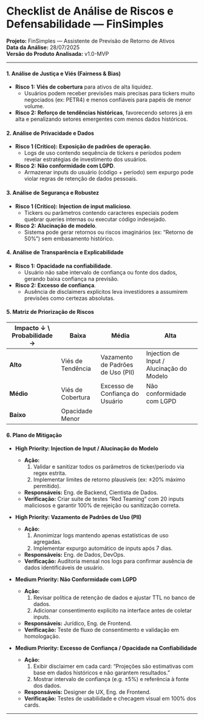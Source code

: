 # Checklist de Análise de Riscos e Defensabilidade — FinSimples  
**Projeto:** FinSimples — Assistente de Previsão de Retorno de Ativos  
**Data da Análise:** 28/07/2025  
**Versão do Produto Analisada:** v1.0-MVP  

---

#### 1. Análise de Justiça e Viés (Fairness & Bias)
- **Risco 1:** **Viés de cobertura** para ativos de alta liquidez.  
  - Usuários podem receber previsões mais precisas para tickers muito negociados (ex: PETR4) e menos confiáveis para papéis de menor volume.  
- **Risco 2:** **Reforço de tendências históricas**, favorecendo setores já em alta e penalizando setores emergentes com menos dados históricos.  

#### 2. Análise de Privacidade e Dados
- **Risco 1 (Crítico):** **Exposição de padrões de operação**.  
  - Logs de uso contendo sequência de tickers e períodos podem revelar estratégias de investimento dos usuários.  
- **Risco 2:** **Não conformidade com LGPD**.  
  - Armazenar inputs do usuário (código + período) sem expurgo pode violar regras de retenção de dados pessoais.  

#### 3. Análise de Segurança e Robustez
- **Risco 1 (Crítico):** **Injection de input malicioso**.  
  - Tickers ou parâmetros contendo caracteres especiais podem quebrar queries internas ou executar código indesejado.  
- **Risco 2:** **Alucinação de modelo**.  
  - Sistema pode gerar retornos ou riscos imaginários (ex: “Retorno de 50%”) sem embasamento histórico.  

#### 4. Análise de Transparência e Explicabilidade
- **Risco 1:** **Opacidade na confiabilidade**.  
  - Usuário não sabe intervalo de confiança ou fonte dos dados, gerando baixa confiança na previsão.  
- **Risco 2:** **Excesso de confiança**.  
  - Ausência de disclaimers explícitos leva investidores a assumirem previsões como certezas absolutas.  

#### 5. Matriz de Priorização de Riscos

| Impacto ↓ \ Probabilidade → | Baixa               | Média                               | Alta                                            |
|-----------------------------|---------------------|-------------------------------------|-------------------------------------------------|
| **Alto**                    | Viés de Tendência   | Vazamento de Padrões de Uso (PII)   | Injection de Input / Alucinação do Modelo       |
| **Médio**                   | Viés de Cobertura   | Excesso de Confiança do Usuário     | Não conformidade com LGPD                       |
| **Baixo**                   | Opacidade Menor     |                                     |                                                 |

#### 6. Plano de Mitigação
- **High Priority: Injection de Input / Alucinação do Modelo**  
  - **Ação:**  
    1. Validar e sanitizar todos os parâmetros de ticker/período via regex estrita.  
    2. Implementar limites de retorno plausíveis (ex: ±20% máximo permitido).  
  - **Responsáveis:** Eng. de Backend, Cientista de Dados.  
  - **Verificação:** Criar suíte de testes “Red Teaming” com 20 inputs maliciosos e garantir 100% de rejeição ou sanitização correta.

- **High Priority: Vazamento de Padrões de Uso (PII)**  
  - **Ação:**  
    1. Anonimizar logs mantendo apenas estatísticas de uso agregadas.  
    2. Implementar expurgo automático de inputs após 7 dias.  
  - **Responsáveis:** Eng. de Dados, DevOps.  
  - **Verificação:** Auditoria mensal nos logs para confirmar ausência de dados identificáveis de usuário.

- **Medium Priority: Não Conformidade com LGPD**  
  - **Ação:**  
    1. Revisar política de retenção de dados e ajustar TTL no banco de dados.  
    2. Adicionar consentimento explícito na interface antes de coletar inputs.  
  - **Responsáveis:** Jurídico, Eng. de Frontend.  
  - **Verificação:** Teste de fluxo de consentimento e validação em homologação.

- **Medium Priority: Excesso de Confiança / Opacidade na Confiabilidade**  
  - **Ação:**  
    1. Exibir disclaimer em cada card: “Projeções são estimativas com base em dados históricos e não garantem resultados.”  
    2. Mostrar intervalo de confiança (e.g. ±5%) e referência à fonte dos dados.  
  - **Responsáveis:** Designer de UX, Eng. de Frontend.  
  - **Verificação:** Testes de usabilidade e checagem visual em 100% dos cards.

---
